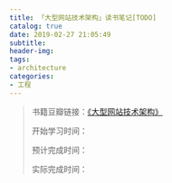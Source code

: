 ```yaml
---
title: 「大型网站技术架构」读书笔记[TODO]
catalog: true
date: 2019-02-27 21:05:49
subtitle:
header-img:
tags:
- architecture
categories:
- 工程
---
```

> 书籍豆瓣链接：[《大型网站技术架构》](https://book.douban.com/subject/25723064/)
> 
> 开始学习时间：
> 
> 预计完成时间：
> 
> 实际完成时间：
